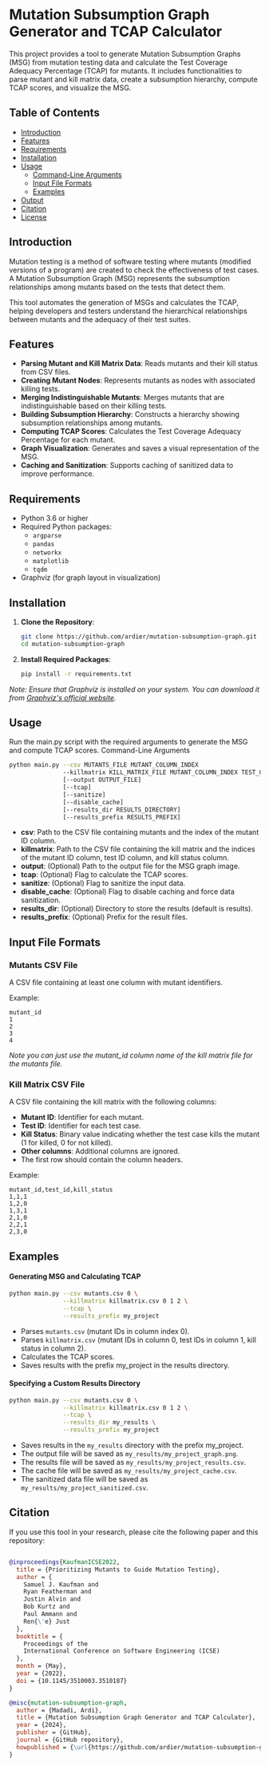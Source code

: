 # Mutation Subsumption Graph Generator and TCAP Calculator

This project provides a tool to generate Mutation Subsumption Graphs (MSG) from mutation testing data and calculate the Test Coverage Adequacy Percentage (TCAP) for mutants. It includes functionalities to parse mutant and kill matrix data, create a subsumption hierarchy, compute TCAP scores, and visualize the MSG.

## Table of Contents

- [Introduction](#introduction)
- [Features](#features)
- [Requirements](#requirements)
- [Installation](#installation)
- [Usage](#usage)
  - [Command-Line Arguments](#command-line-arguments)
  - [Input File Formats](#input-file-formats)
  - [Examples](#examples)
- [Output](#output)
- [Citation](#citation)
- [License](#license)

## Introduction

Mutation testing is a method of software testing where mutants (modified versions of a program) are created to check the effectiveness of test cases. A Mutation Subsumption Graph (MSG) represents the subsumption relationships among mutants based on the tests that detect them.

This tool automates the generation of MSGs and calculates the TCAP, helping developers and testers understand the hierarchical relationships between mutants and the adequacy of their test suites.

## Features

- **Parsing Mutant and Kill Matrix Data**: Reads mutants and their kill status from CSV files.
- **Creating Mutant Nodes**: Represents mutants as nodes with associated killing tests.
- **Merging Indistinguishable Mutants**: Merges mutants that are indistinguishable based on their killing tests.
- **Building Subsumption Hierarchy**: Constructs a hierarchy showing subsumption relationships among mutants.
- **Computing TCAP Scores**: Calculates the Test Coverage Adequacy Percentage for each mutant.
- **Graph Visualization**: Generates and saves a visual representation of the MSG.
- **Caching and Sanitization**: Supports caching of sanitized data to improve performance.

## Requirements

- Python 3.6 or higher
- Required Python packages:
  - `argparse`
  - `pandas`
  - `networkx`
  - `matplotlib`
  - `tqdm`
- Graphviz (for graph layout in visualization)

## Installation

1. **Clone the Repository**:

   ```bash
   git clone https://github.com/ardier/mutation-subsumption-graph.git
   cd mutation-subsumption-graph
    ```
2. **Install Required Packages**:

   ```bash
   pip install -r requirements.txt
   ```
*Note: Ensure that Graphviz is installed on your system. You can download it from [Graphviz's official website](https://graphviz.org/).*

   
## Usage
Run the main.py script with the required arguments to generate the MSG and compute TCAP scores.
Command-Line Arguments
```bash
python main.py --csv MUTANTS_FILE MUTANT_COLUMN_INDEX
               --killmatrix KILL_MATRIX_FILE MUTANT_COLUMN_INDEX TEST_COLUMN_INDEX KILL_STATUS_COLUMN_INDEX
               [--output OUTPUT_FILE]
               [--tcap]
               [--sanitize]
               [--disable_cache]
               [--results_dir RESULTS_DIRECTORY]
               [--results_prefix RESULTS_PREFIX]
```
* **csv**: Path to the CSV file containing mutants and the index of the mutant ID column.
* **killmatrix**: Path to the CSV file containing the kill matrix and the indices of the mutant ID column, test ID column, and kill status column.
* **output**: (Optional) Path to the output file for the MSG graph image.
* **tcap**: (Optional) Flag to calculate the TCAP scores.
* **sanitize**: (Optional) Flag to sanitize the input data.
* **disable_cache**: (Optional) Flag to disable caching and force data sanitization.
* **results_dir**: (Optional) Directory to store the results (default is results).
* **results_prefix**: (Optional) Prefix for the result files.

## Input File Formats

### Mutants CSV File
A CSV file containing at least one column with mutant identifiers.

Example:
```
mutant_id
1
2
3
4
```
_Note you can just use the mutant_id column name of the kill matrix file for the mutants file._

### Kill Matrix CSV File
A CSV file containing the kill matrix with the following columns:
- **Mutant ID**: Identifier for each mutant.
- **Test ID**: Identifier for each test case.
- **Kill Status**: Binary value indicating whether the test case kills the mutant (1 for killed, 0 for not killed).
- **Other columns**: Additional columns are ignored.
- The first row should contain the column headers.

Example:
```
mutant_id,test_id,kill_status
1,1,1
1,2,0
1,3,1
2,1,0
2,2,1
2,3,0
```

## Examples
#### Generating MSG and Calculating TCAP
```bash
python main.py --csv mutants.csv 0 \
               --killmatrix killmatrix.csv 0 1 2 \
               --tcap \
               --results_prefix my_project
```
               
- Parses `mutants.csv` (mutant IDs in column index 0).
- Parses `killmatrix.csv` (mutant IDs in column 0, test IDs in column 1, kill status in column 2).
- Calculates the TCAP scores.
- Saves results with the prefix my_project in the results directory.

#### Specifying a Custom Results Directory
```bash 
python main.py --csv mutants.csv 0 \
               --killmatrix killmatrix.csv 0 1 2 \
               --tcap \
               --results_dir my_results \
               --results_prefix my_project
```

- Saves results in the `my_results` directory with the prefix my_project.
- The output file will be saved as `my_results/my_project_graph.png`.
- The results file will be saved as `my_results/my_project_results.csv`.
- The cache file will be saved as `my_results/my_project_cache.csv`.
- The sanitized data file will be saved as `my_results/my_project_sanitized.csv`.

## Citation
If you use this tool in your research, please cite the following paper and this repository:
```bibtex

@inproceedings{KaufmanICSE2022,
  title = {Prioritizing Mutants to Guide Mutation Testing},
  author = {
    Samuel J. Kaufman and
    Ryan Featherman and
    Justin Alvin and
    Bob Kurtz and
    Paul Ammann and
    Ren{\'e} Just
  },
  booktitle = {
    Proceedings of the
    International Conference on Software Engineering (ICSE)
  },
  month = {May},
  year = {2022},
  doi = {10.1145/3510003.3510187}
}
```
```bibtex
@misc{mutation-subsumption-graph,
  author = {Madadi, Ardi},
  title = {Mutation Subsumption Graph Generator and TCAP Calculator},
  year = {2024},
  publisher = {GitHub},
  journal = {GitHub repository},
  howpublished = {\url{https://github.com/ardier/mutation-subsumption-graph}}
}
```


